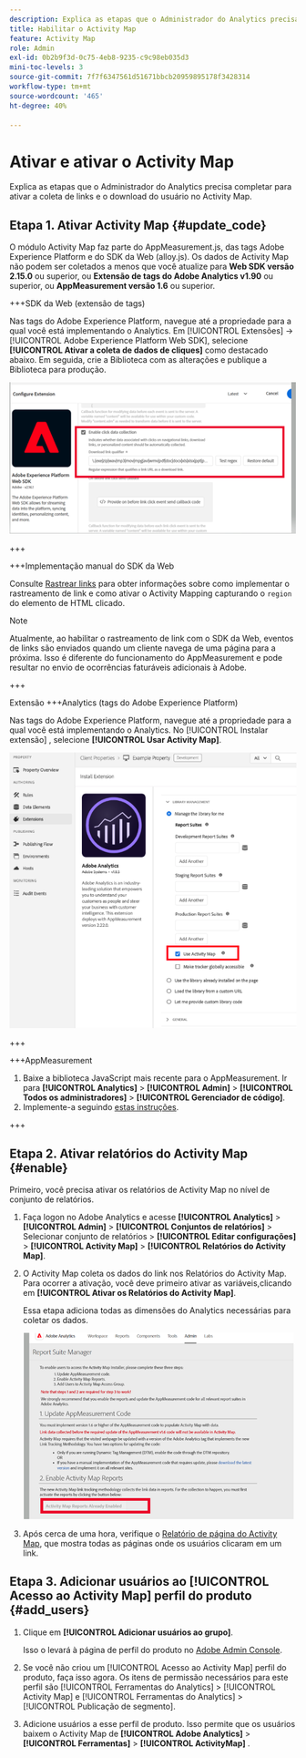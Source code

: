 ```yaml
---
description: Explica as etapas que o Administrador do Analytics precisa completar para ativar a coleta de links e o download do usuário no Activity Map.
title: Habilitar o Activity Map
feature: Activity Map
role: Admin
exl-id: 0b2b9f3d-0c75-4eb8-9235-c9c98eb035d3
mini-toc-levels: 3
source-git-commit: 7f7f6347561d51671bbcb20959895178f3428314
workflow-type: tm+mt
source-wordcount: '465'
ht-degree: 40%

---
```



# Ativar e ativar o Activity Map

Explica as etapas que o Administrador do Analytics precisa completar para ativar a coleta de links e o download do usuário no Activity Map.

## Etapa 1. Ativar Activity Map {#update_code}

O módulo Activity Map faz parte do AppMeasurement.js, das tags Adobe Experience Platform e do SDK da Web (alloy.js). Os dados de Activity Map não podem ser coletados a menos que você atualize para **Web SDK versão 2.15.0** ou superior, ou **Extensão de tags do Adobe Analytics v1.90** ou superior, ou **AppMeasurement versão 1.6** ou superior.

+++SDK da Web (extensão de tags)

Nas tags do Adobe Experience Platform, navegue até a propriedade para a qual você está implementando o Analytics. Em [!UICONTROL Extensões] -> [!UICONTROL Adobe Experience Platform Web SDK], selecione **[!UICONTROL Ativar a coleta de dados de cliques]** como destacado abaixo. Em seguida, crie a Biblioteca com as alterações e publique a Biblioteca para produção.

![](assets/web_sdk.png)

+++

+++Implementação manual do SDK da Web

Consulte [Rastrear links](https://experienceleague.adobe.com/docs/experience-platform/edge/data-collection/track-links.html?lang=pt-BR) para obter informações sobre como implementar o rastreamento de link e como ativar o Activity Mapping capturando o `region` do elemento de HTML clicado.

>[!NOTE]
>
>Atualmente, ao habilitar o rastreamento de link com o SDK da Web, eventos de links são enviados quando um cliente navega de uma página para a próxima. Isso é diferente do funcionamento do AppMeasurement e pode resultar no envio de ocorrências faturáveis adicionais à Adobe.

+++

Extensão +++Analytics (tags do Adobe Experience Platform)

Nas tags do Adobe Experience Platform, navegue até a propriedade para a qual você está implementando o Analytics. No [!UICONTROL Instalar extensão] , selecione **[!UICONTROL Usar Activity Map]**.

![](assets/aa_extension.png)

+++

+++AppMeasurement

1. Baixe a biblioteca JavaScript mais recente para o AppMeasurement.
Ir para **[!UICONTROL Analytics]** > **[!UICONTROL Admin]** > **[!UICONTROL Todos os administradores]** > **[!UICONTROL Gerenciador de código]**.
1. Implemente-a seguindo [estas instruções](https://experienceleague.adobe.com/docs/analytics/implementation/js/overview.html?lang=pt-BR).

+++

## Etapa 2. Ativar relatórios do Activity Map {#enable}

Primeiro, você precisa ativar os relatórios de Activity Map no nível de conjunto de relatórios.

1. Faça logon no Adobe Analytics e acesse  **[!UICONTROL Analytics]** > **[!UICONTROL Admin]** > **[!UICONTROL Conjuntos de relatórios]** > Selecionar conjunto de relatórios > **[!UICONTROL Editar configurações]** > **[!UICONTROL Activity Map]** > **[!UICONTROL Relatórios do Activity Map]**.

1. O Activity Map coleta os dados do link nos Relatórios do Activity Map. Para ocorrer a ativação, você deve primeiro ativar as variáveis, &#x200B;&#x200B;clicando em **[!UICONTROL Ativar os Relatórios do Activity Map]**.

   Essa etapa adiciona todas as dimensões do Analytics necessárias para coletar os dados.

   ![](assets/enable.png)

1. Após cerca de uma hora, verifique o [Relatório de página do Activity Map](/help/analyze/activity-map/activitymap-reporting-analytics.md), que mostra todas as páginas onde os usuários clicaram em um link.

## Etapa 3. Adicionar usuários ao [!UICONTROL Acesso ao Activity Map] perfil do produto {#add_users}

1. Clique em **[!UICONTROL Adicionar usuários ao grupo]**.

   Isso o levará à página de perfil do produto no [Adobe Admin Console](https://adminconsole.adobe.com/E2F05B3B52F54D2E0A490D44@AdobeOrg/overview).

1. Se você não criou um [!UICONTROL Acesso ao Activity Map] perfil do produto, faça isso agora. Os itens de permissão necessários para este perfil são [!UICONTROL Ferramentas do Analytics] > [!UICONTROL Activity Map] e [!UICONTROL Ferramentas do Analytics] > [!UICONTROL Publicação de segmento].

1. Adicione usuários a esse perfil de produto. Isso permite que os usuários baixem o Activity Map de  **[!UICONTROL Adobe Analytics]** > **[!UICONTROL Ferramentas]** > **[!UICONTROL ActivityMap]** .

